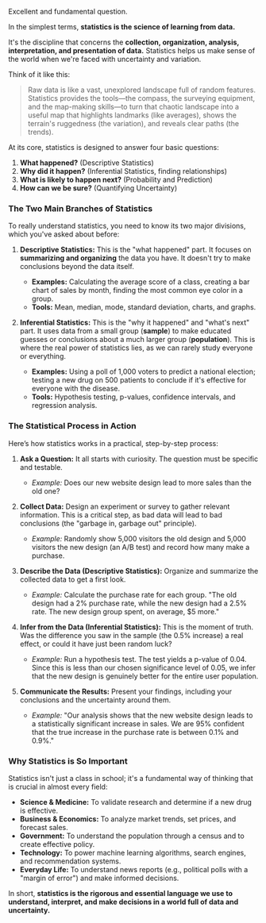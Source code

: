 Excellent and fundamental question.

In the simplest terms, **statistics is the science of learning from data.**

It's the discipline that concerns the **collection, organization, analysis, interpretation, and presentation of data.** Statistics helps us make sense of the world when we're faced with uncertainty and variation.

Think of it like this:

> Raw data is like a vast, unexplored landscape full of random features. Statistics provides the tools—the compass, the surveying equipment, and the map-making skills—to turn that chaotic landscape into a useful map that highlights landmarks (like averages), shows the terrain's ruggedness (the variation), and reveals clear paths (the trends).

At its core, statistics is designed to answer four basic questions:

1.  **What happened?** (Descriptive Statistics)
2.  **Why did it happen?** (Inferential Statistics, finding relationships)
3.  **What is likely to happen next?** (Probability and Prediction)
4.  **How can we be sure?** (Quantifying Uncertainty)

### The Two Main Branches of Statistics

To really understand statistics, you need to know its two major divisions, which you've asked about before:

1.  **Descriptive Statistics:** This is the "what happened" part. It focuses on **summarizing and organizing** the data you have. It doesn't try to make conclusions beyond the data itself.
    *   **Examples:** Calculating the average score of a class, creating a bar chart of sales by month, finding the most common eye color in a group.
    *   **Tools:** Mean, median, mode, standard deviation, charts, and graphs.

2.  **Inferential Statistics:** This is the "why it happened" and "what's next" part. It uses data from a small group (**sample**) to make educated guesses or conclusions about a much larger group (**population**). This is where the real power of statistics lies, as we can rarely study everyone or everything.
    *   **Examples:** Using a poll of 1,000 voters to predict a national election; testing a new drug on 500 patients to conclude if it's effective for everyone with the disease.
    *   **Tools:** Hypothesis testing, p-values, confidence intervals, and regression analysis.

### The Statistical Process in Action

Here’s how statistics works in a practical, step-by-step process:

1.  **Ask a Question:** It all starts with curiosity. The question must be specific and testable.
    *   *Example:* Does our new website design lead to more sales than the old one?

2.  **Collect Data:** Design an experiment or survey to gather relevant information. This is a critical step, as bad data will lead to bad conclusions (the "garbage in, garbage out" principle).
    *   *Example:* Randomly show 5,000 visitors the old design and 5,000 visitors the new design (an A/B test) and record how many make a purchase.

3.  **Describe the Data (Descriptive Statistics):** Organize and summarize the collected data to get a first look.
    *   *Example:* Calculate the purchase rate for each group. "The old design had a 2% purchase rate, while the new design had a 2.5% rate. The new design group spent, on average, $5 more."

4.  **Infer from the Data (Inferential Statistics):** This is the moment of truth. Was the difference you saw in the sample (the 0.5% increase) a real effect, or could it have just been random luck?
    *   *Example:* Run a hypothesis test. The test yields a p-value of 0.04. Since this is less than our chosen significance level of 0.05, we infer that the new design is genuinely better for the entire user population.

5.  **Communicate the Results:** Present your findings, including your conclusions and the uncertainty around them.
    *   *Example:* "Our analysis shows that the new website design leads to a statistically significant increase in sales. We are 95% confident that the true increase in the purchase rate is between 0.1% and 0.9%."

### Why Statistics is So Important

Statistics isn't just a class in school; it's a fundamental way of thinking that is crucial in almost every field:

*   **Science & Medicine:** To validate research and determine if a new drug is effective.
*   **Business & Economics:** To analyze market trends, set prices, and forecast sales.
*   **Government:** To understand the population through a census and to create effective policy.
*   **Technology:** To power machine learning algorithms, search engines, and recommendation systems.
*   **Everyday Life:** To understand news reports (e.g., political polls with a "margin of error") and make informed decisions.

In short, **statistics is the rigorous and essential language we use to understand, interpret, and make decisions in a world full of data and uncertainty.**